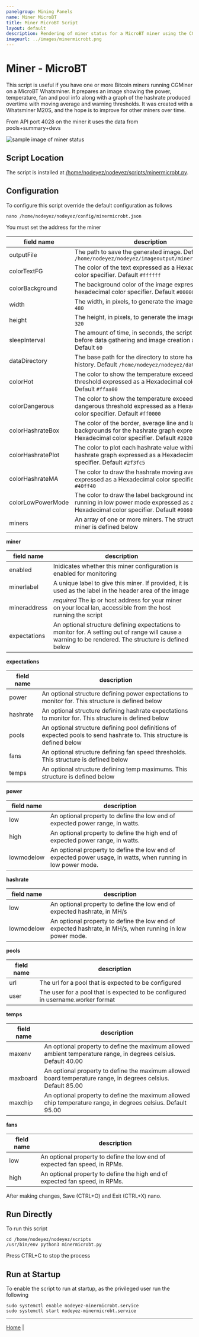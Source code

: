 ```yaml
---
panelgroup: Mining Panels
name: Miner MicroBT
title: Miner MicroBT Script
layout: default
description: Rendering of miner status for a MicroBT miner using the CGMiner interface for data. Plots the hashrate and shows power, fan speed etc.
imageurl: ../images/minermicrobt.png
---
```


# Miner - MicroBT

This script is useful if you have one or more Bitcoin miners running CGMiner
on a MicroBT Whatsminer.  It prepares an image showing the power, temperature,
fan and pool info along with a graph of the hashrate produced overtime with
moving average and warning thresholds.  It was created with a Whatsminer M20S,
and the hope is to improve for other miners over time.

From API port 4028 on the miner it uses the data from pools+summary+devs

![sample image of miner status](../images/minermicrobt.png)

## Script Location

The script is installed at 
[/home/nodeyez/nodeyez/scripts/minermicrobt.py](../scripts/minermicrobt.py).

## Configuration

To configure this script override the default configuration as follows

```shell
nano /home/nodeyez/nodeyez/config/minermicrobt.json
```

You must set the address for the miner

| field name | description |
| --- | --- |
| outputFile | The path to save the generated image. Default `/home/nodeyez/nodeyez/imageoutput/minermicrobt.png` |
| colorTextFG | The color of the text expressed as a Hexadecimal color specifier. Default `#ffffff` |
| colorBackground | The background color of the image expressed as a hexadecimal color specifier. Default `#000000` |
| width | The width, in pixels, to generate the image. Default `480` |
| height | The height, in pixels, to generate the image. Default `320` |
| sleepInterval | The amount of time, in seconds, the script should wait before data gathering and image creation again. Default `60` |
| dataDirectory | The base path for the directory to store hashrate history. Default `/home/nodeyez/nodeyez/data/` |
| colorHot | The color to show the temperature exceeding the hot threshold expressed as a Hexadecimal color specifier. Default `#ffaa00` |
| colorDangerous | The color to show the temperature exceeding the dangerous threshold expressed as a Hexadecimal color specifier. Default `#ff0000` |
| colorHashrateBox | The color of the border, average line and label backgrounds for the hashrate graph expressed as a Hexadecimal color specifier. Default `#202020` |
| colorHashratePlot | The color to plot each hashrate value within the hashrate graph expressed as a Hexadecimal color specifier. Default `#2f3fc5` |
| colorHashrateMA | The color to draw the hashrate moving average line expressed as a Hexadecimal color specifier. Default `#40ff40` |
| colorLowPowerMode | The color to draw the label background indicating if running in low power mode expressed as a Hexadecimal color specifier. Default `#006000` |
| miners | An array of one or more miners. The structure of a miner is defined below |

__miner__

| field name | description |
| --- | --- |
| enabled | Inidicates whether this miner configuration is enabled for monitoring |
| minerlabel | A unique label to give this miner. If provided, it is used as the label in the header area of the image |
| mineraddress | *required* The ip or host address for your miner on your local lan, accessible from the host running the script |
| expectations | An optional structure defining expectations to monitor for. A setting out of range will cause a warning to be rendered. The structure is defined below |


__expectations__

| field name | description |
| --- | --- |
| power | An optional structure defining power expectations to monitor for. This structure is defined below |
| hashrate | An optional structure defining hashrate expectations to monitor for. This structure is defined below |
| pools | An optional structure defining pool definitions of expected pools to send hashrate to. This structure is defined below |
| fans | An optional structure defining fan speed thresholds. This structure is defined below |
| temps | An optional structure defining temp maximums. This structure is defined below |

__power__

| field name | description |
| --- | --- |
| low | An optional property to define the low end of expected power range, in watts. |
| high | An optional property to define the high end of expected power range, in watts. |
| lowmodelow | An optional property to define the low end of expected power usage, in watts, when running in low power mode. |

__hashrate__

| field name | description |
| --- | --- |
| low | An optional property to define the low end of expected hashrate, in MH/s |
| lowmodelow | An optional property to define the low end of expected hashrate, in MH/s, when running in low power mode. |

__pools__

| field name | description |
| --- | --- |
| url | The url for a pool that is expected to be configured |
| user | The user for a pool that is expected to be configured in username.worker format |

__temps__

| field name | description |
| --- | --- |
| maxenv | An optional property to define the maximum allowed ambient temperature range, in degrees celsius. Default 40.00 |
| maxboard | An optional property to define the maximum allowed board temperature range, in degrees celsius. Default 85.00 |
| maxchip | An optional property to define the maximum allowed chip temperature range, in degrees celsius. Default 95.00 |

__fans__

| field name | description |
| --- | --- |
| low | An optional property to define the low end of expected fan speed, in RPMs. |
| high | An optional property to define the high end of expected fan speed, in RPMs. |


After making changes, Save (CTRL+O) and Exit (CTRL+X) nano.

## Run Directly

To run this script

```shell
cd /home/nodeyez/nodeyez/scripts
/usr/bin/env python3 minermicrobt.py
```

Press CTRL+C to stop the process

## Run at Startup

To enable the script to run at startup, as the privileged user run the following

```shell
sudo systemctl enable nodeyez-minermicrobt.service
sudo systemctl start nodeyez-minermicrobt.service
```


---

[Home](../) |

